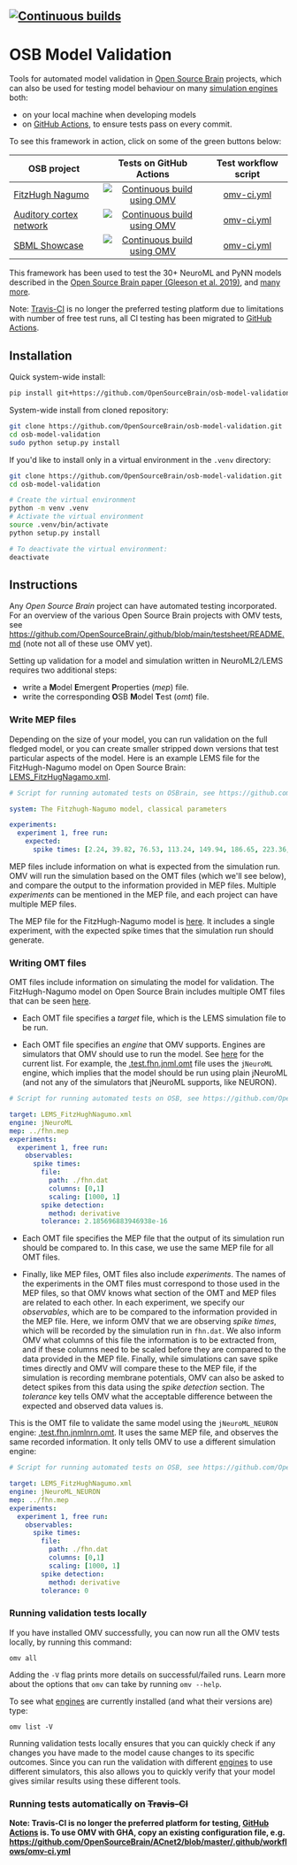 [![Continuous builds](https://github.com/OpenSourceBrain/osb-model-validation/actions/workflows/ci.yml/badge.svg)](https://github.com/OpenSourceBrain/osb-model-validation/actions/workflows/ci.yml)
------------------------------------------

# OSB Model Validation

Tools for automated model validation in [Open Source Brain](http://www.opensourcebrain.org) projects, which can also be used for testing model behaviour on many [simulation engines](https://github.com/OpenSourceBrain/osb-model-validation/tree/master/omv/engines) both:

- on your local machine when developing models
- on [GitHub Actions](https://github.com/features/actions), to ensure tests pass on every commit.

To see this framework in action, click on some of the green buttons below:

|  OSB project   |   Tests on GitHub Actions    |  Test workflow script |
|----------|:-------------:|:------:|
|[FitzHugh Nagumo](http://www.opensourcebrain.org/projects/fitzhugh-nagumo-fitzhugh-1969) | [![Continuous build using OMV](https://github.com/OpenSourceBrain/FitzHugh-Nagumo/actions/workflows/omv-ci.yml/badge.svg)](https://github.com/OpenSourceBrain/FitzHugh-Nagumo/actions/workflows/omv-ci.yml) | [omv-ci.yml](https://github.com/OpenSourceBrain/FitzHugh-Nagumo/blob/master/.github/workflows/omv-ci.yml) |
|[Auditory cortex network](http://www.opensourcebrain.org/projects/acnet2)| [![Continuous build using OMV](https://github.com/OpenSourceBrain/ACnet2/actions/workflows/omv-ci.yml/badge.svg)](https://github.com/OpenSourceBrain/ACnet2/actions/workflows/omv-ci.yml) | [omv-ci.yml](https://github.com/OpenSourceBrain/ACnet2/blob/master/.github/workflows/omv-ci.yml) |
| [SBML Showcase](http://www.opensourcebrain.org/projects/sbmlshowcase)| [![Continuous build using OMV](https://github.com/OpenSourceBrain/sbmlshowcase/actions/workflows/omv-ci.yml/badge.svg)](https://github.com/OpenSourceBrain/sbmlshowcase/actions/workflows/omv-ci.yml) | [omv-ci.yml](https://github.com/OpenSourceBrain/sbmlshowcase/blob/master/.github/workflows/omv-ci.yml) |

This framework has been used to test the 30+ NeuroML and PyNN models described in the [Open Source Brain paper (Gleeson et al. 2019)](https://www.cell.com/neuron/fulltext/S0896-6273(19)30444-1), and [many more](https://github.com/OpenSourceBrain/.github/blob/main/testsheet/README.md).

Note: [Travis-CI](https://travis-ci.com) is no longer the preferred testing platform due to limitations with number of free test runs, all CI testing has been migrated to [GitHub Actions](https://github.com/features/actions).

## Installation

Quick system-wide install:

``` bash
pip install git+https://github.com/OpenSourceBrain/osb-model-validation
```

System-wide install from cloned repository:

``` bash
git clone https://github.com/OpenSourceBrain/osb-model-validation.git
cd osb-model-validation
sudo python setup.py install
```

If you'd like to install only in a virtual environment in the `.venv` directory:

``` bash
git clone https://github.com/OpenSourceBrain/osb-model-validation.git
cd osb-model-validation

# Create the virtual environment
python -m venv .venv
# Activate the virtual environment
source .venv/bin/activate
python setup.py install

# To deactivate the virtual environment:
deactivate
```

## Instructions

Any _Open Source Brain_ project can have automated testing incorporated.
For an overview of the various Open Source Brain projects with OMV tests, see https://github.com/OpenSourceBrain/.github/blob/main/testsheet/README.md (note not all of these use OMV yet).

Setting up validation for a model and simulation written in NeuroML2/LEMS requires two additional steps:

- write a <b>M</b>odel <b>E</b>mergent <b>P</b>roperties (_mep_) file.
- write the corresponding <b>O</b>SB <b>M</b>odel <b>T</b>est (_omt_) file.


### Write MEP files

Depending on the size of your model, you can run validation on the full fledged model, or you can create smaller stripped down versions that test particular aspects of the model.
Here is an example LEMS file for the FitzHugh-Nagumo model on Open Source Brain: [LEMS_FitzHugNagamo.xml](https://github.com/OpenSourceBrain/FitzHugh-Nagumo/blob/master/NeuroML2/LEMS_FitzHughNagumo.xml).

``` yaml
# Script for running automated tests on OSBrain, see https://github.com/OpenSourceBrain/osb-model-validation

system: The Fitzhugh-Nagumo model, classical parameters

experiments:
  experiment 1, free run:
    expected:
      spike times: [2.24, 39.82, 76.53, 113.24, 149.94, 186.65, 223.36, 260.07, 296.78, 333.49, 370.2]
```

MEP files include information on what is expected from the simulation run.
OMV will run the simulation based on the OMT files (which we'll see below), and compare the output to the information provided in MEP files.
Multiple _experiments_ can be mentioned in the MEP file, and each project can have multiple MEP files.

The MEP file for the FitzHugh-Nagumo model is [here](https://github.com/OpenSourceBrain/FitzHugh-Nagumo/blob/master/fhn.mep).
It includes a single experiment, with the expected spike times that the simulation run should generate.

### Writing OMT files

OMT files include information on simulating the model for validation.
The FitzHugh-Nagumo model on Open Source Brain includes multiple OMT files that can be seen [here](https://github.com/OpenSourceBrain/FitzHugh-Nagumo/tree/master/NeuroML2).

- Each OMT file specifies a _target_ file, which is the LEMS simulation file to be run.

- Each OMT file specifies an _engine_ that OMV supports.
    Engines are simulators that OMV should use to run the model. See [here](https://github.com/OpenSourceBrain/osb-model-validation/tree/master/omv/engines) for the current list.
    For example, the [.test.fhn.jnml.omt](https://github.com/OpenSourceBrain/FitzHugh-Nagumo/blob/master/NeuroML2/.test.fhn.jnml.omt) file uses the `jNeuroML` engine, which implies that the model should be run using plain jNeuroML (and not any of the simulators that jNeuroML supports, like NEURON).

``` yaml
# Script for running automated tests on OSB, see https://github.com/OpenSourceBrain/osb-model-validation

target: LEMS_FitzHughNagumo.xml
engine: jNeuroML
mep: ../fhn.mep
experiments:
  experiment 1, free run:
    observables:
      spike times:
        file:
          path: ./fhn.dat
          columns: [0,1]
          scaling: [1000, 1]
        spike detection:
          method: derivative
        tolerance: 2.185696883946938e-16
```

- Each OMT file specifies the MEP file that the output of its simulation run should be compared to.
    In this case, we use the same MEP file for all OMT files.

- Finally, like MEP files, OMT files also include _experiments_.
    The names of the experiments in the OMT files must correspond to those used in the MEP files, so that OMV knows what section of the OMT and MEP files are related to each other.
    In each experiment, we specify our _observables_, which are to be compared to the information provided in the MEP file.
    Here, we inform OMV that we are observing _spike times_, which will be recorded by the simulation run in `fhn.dat`.
    We also inform OMV what columns of this file the information is to be extracted from, and if these columns need to be scaled before they are compared to the data provided in the MEP file.
    Finally, while simulations can save spike times directly and OMV will compare these to the MEP file, if the simulation is recording membrane potentials, OMV can also be asked to detect spikes from this data using the _spike detection_ section.
    The _tolerance_ key tells OMV what the acceptable difference between the expected and observed data values is.

This is the OMT file to validate the same model using the `jNeuroML_NEURON` engine: [.test.fhn.jnmlnrn.omt](https://github.com/OpenSourceBrain/FitzHugh-Nagumo/blob/master/NeuroML2/.test.fhn.jnmlnrn.omt).
It uses the same MEP file, and observes the same recorded information.
It only tells OMV to use a different simulation engine:

``` yaml
# Script for running automated tests on OSB, see https://github.com/OpenSourceBrain/osb-model-validation

target: LEMS_FitzHughNagumo.xml
engine: jNeuroML_NEURON
mep: ../fhn.mep
experiments:
  experiment 1, free run:
    observables:
      spike times:
        file:
          path: ./fhn.dat
          columns: [0,1]
          scaling: [1000, 1]
        spike detection:
          method: derivative
        tolerance: 0
```
### Running validation tests locally

If you have installed OMV successfully, you can now run all the OMV tests locally, by running this command:

    omv all

Adding the `-V` flag prints more details on successful/failed runs. Learn more about the options that `omv` can take by running `omv --help`.

To see what [engines](https://github.com/OpenSourceBrain/osb-model-validation/tree/master/omv/engines) are currently installed (and what their versions are) type:

    omv list -V  

Running validation tests locally ensures that you can quickly check if any changes you have made to the model cause changes to its specific outcomes.
Since you can run the validation with different [engines](https://github.com/OpenSourceBrain/osb-model-validation/tree/master/omv/engines) to use different simulators, this also allows you to quickly verify that your model gives similar results using these different tools.


### Running tests automatically on ~~Travis-CI~~

**Note: Travis-CI is no longer the preferred platform for testing, [GitHub Actions](https://github.com/features/actions) is. To use OMV with GHA, copy an existing configuration file, e.g. https://github.com/OpenSourceBrain/ACnet2/blob/master/.github/workflows/omv-ci.yml**
